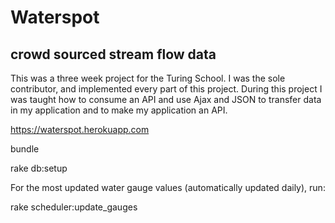 # Waterspot

## crowd sourced stream flow data

This was a three week project for the Turing School. I was the sole contributor,
and implemented every part of this project. During this project I was taught how to
consume an API and use Ajax and JSON to transfer data in my application and to make my application an API.

https://waterspot.herokuapp.com

bundle

rake db:setup

For the most updated water gauge values (automatically updated daily), run:

rake scheduler:update_gauges




